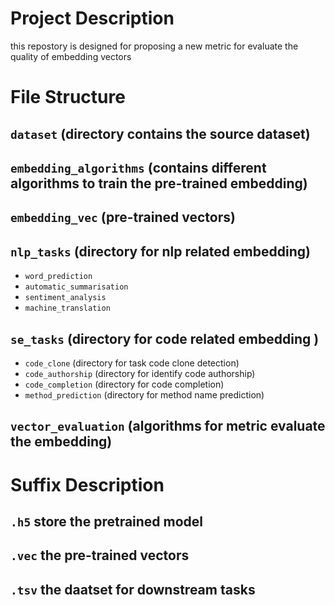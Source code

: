 # Project Description
 this repostory is designed for proposing a new 
 metric for evaluate the quality of embedding vectors

# File Structure

## `dataset` (directory contains the source dataset)

## `embedding_algorithms` (contains different algorithms to train the pre-trained embedding)

## `embedding_vec` (pre-trained vectors)

## `nlp_tasks` (directory for nlp related embedding)
+ `word_prediction`  
+ `automatic_summarisation`
+ `sentiment_analysis`
+ `machine_translation`

## `se_tasks` (directory for code related embedding )
+ `code_clone` (directory for task code clone detection)
+ `code_authorship` (directory for identify code authorship)
+ `code_completion` (directory for code completion)
+ `method_prediction` (directory for method name prediction)

## `vector_evaluation` (algorithms for metric evaluate the embedding)

# Suffix Description

## `.h5` store the pretrained model
## `.vec` the pre-trained vectors
## `.tsv` the daatset for downstream tasks